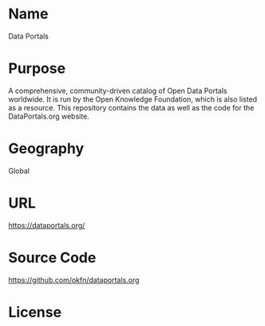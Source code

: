# Name

Data Portals

# Purpose

A comprehensive, community-driven catalog of Open Data Portals worldwide. It is run by the Open Knowledge Foundation, which is also listed as a resource. This repository contains the data as well as the code for the DataPortals.org website.

# Geography

Global

# URL

https://dataportals.org/

# Source Code

https://github.com/okfn/dataportals.org

# License

